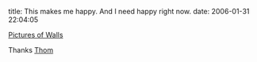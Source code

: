 title: This makes me happy. And I need happy right now.
date: 2006-01-31 22:04:05

[Pictures of Walls][1]

Thanks [Thom][2]

   [1]: http://www.picturesofwalls.com/
   [2]: http://www.livejournal.com/userinfo.bml?user=thomtoffner

